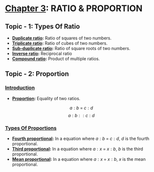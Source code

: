 # <u>Chapter 3</u>: RATIO & PROPORTION





## **Topic - 1: Types Of Ratio**

- **<u>Duplicate ratio</u>:** Ratio of squares of two numbers.
- **<u>Triplicate ratio</u>:** Ratio of cubes of two numbers.
- **<u>Sub-duplicate ratio</u>:** Ratio of square roots of two numbers.
- **<u>Inverse ratio</u>:** Reciprocal ratio
- **<u>Compound ratio</u>:** Product of multiple ratios.



## **Topic - 2: Proportion**

### <u>Introduction</u>

- **<u>Proportion</u>:** Equality of two ratios.

$$ a:b\;=\;c:d $$
$$ a:b::c:d $$


### <u>Types Of Proportions</u>

- **<u>Fourth proportional</u>:** In a equation where $a:b\;=\;c:d$, $d$ is the fourth proportional.
- **<u>Third proportional</u>:** In a equation where $a:x\;=\;x:b$, $b$ is the third proportional.
- **<u>Mean proportional</u>:** In a equation where $a:x\;=\;x:b$, $x$ is the mean proportional.
